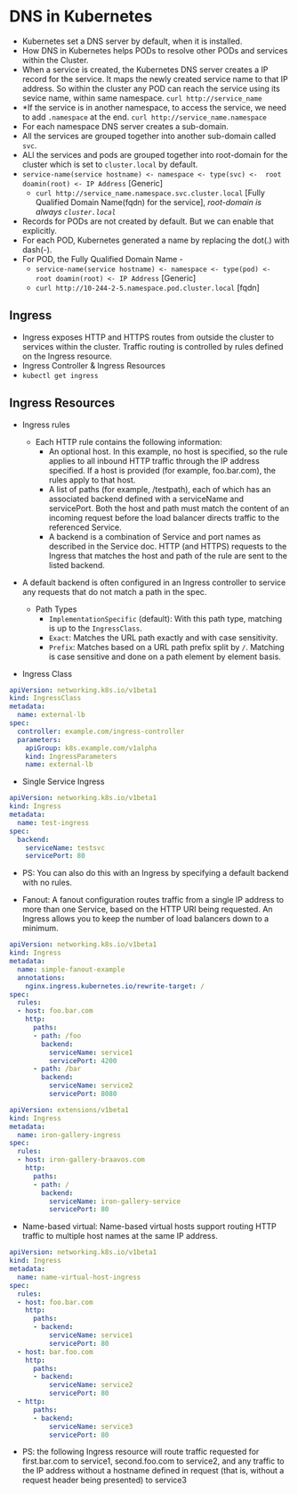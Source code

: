 # DNS in Kubernetes

- Kubernetes set a DNS server by default, when it is installed.
- How DNS in Kubernetes helps PODs to resolve other PODs and services within the Cluster.
- When a service is created, the Kubernetes DNS server creates a IP record for the service. It maps the newly created service name to that IP address.
So within the cluster any POD can reach the service using its sevice name, within same namespace. `curl http://service_name`
- *If the service is in another namespace, to access the service, we need to add `.namespace` at the end. `curl http://service_name.namespace`
- For each namespace DNS server creates a sub-domain.
- All the services are grouped together into another sub-domain called `svc`.
- ALl the services and pods are grouped together into root-domain for the cluster which is set to `cluster.local` by default.
- `service-name(service hostname) <- namespace <- type(svc) <-  root doamin(root) <- IP Address`  [Generic]
  - `curl http://service_name.namespace.svc.cluster.local` [Fully Qualified Domain Name(fqdn) for the service], *root-domain is always `cluster.local`*
- Records for PODs are not created by default. But we can enable that explicitly.
- For each POD, Kubernetes generated a name by replacing the dot(.) with dash(-).
- For POD, the Fully Qualified Domain Name -
  - `service-name(service hostname) <- namespace <- type(pod) <-  root doamin(root) <- IP Address`  [Generic]
  - `curl http://10-244-2-5.namespace.pod.cluster.local` [fqdn]

## Ingress

- Ingress exposes HTTP and HTTPS routes from outside the cluster to services within the cluster. Traffic routing is controlled by rules defined on the Ingress resource.
- Ingress Controller & Ingress Resources
- `kubectl get ingress`

## Ingress Resources

- Ingress rules
  - Each HTTP rule contains the following information:
    - An optional host. In this example, no host is specified, so the rule applies to all inbound HTTP traffic through the IP address specified. If a host is provided (for example, foo.bar.com), the rules apply to that host.
    - A list of paths (for example, /testpath), each of which has an associated backend defined with a serviceName and servicePort. Both the host and path must match the content of an incoming request before the load balancer directs traffic to the referenced Service.
    - A backend is a combination of Service and port names as described in the Service doc. HTTP (and HTTPS) requests to the Ingress that matches the host and path of the rule are sent to the listed backend.
- A default backend is often configured in an Ingress controller to service any requests that do not match a path in the spec.
  - Path Types
    - `ImplementationSpecific` (default): With this path type, matching is up to the `IngressClass`.
    - `Exact`: Matches the URL path exactly and with case sensitivity.
    - `Prefix`: Matches based on a URL path prefix split by `/`. Matching is case sensitive and done on a path element by element basis.

- Ingress Class

```yaml
apiVersion: networking.k8s.io/v1beta1
kind: IngressClass
metadata:
  name: external-lb
spec:
  controller: example.com/ingress-controller
  parameters:
    apiGroup: k8s.example.com/v1alpha
    kind: IngressParameters
    name: external-lb
```

- Single Service Ingress

```yaml
apiVersion: networking.k8s.io/v1beta1
kind: Ingress
metadata:
  name: test-ingress
spec:
  backend:
    serviceName: testsvc
    servicePort: 80
```

- PS: You can also do this with an Ingress by specifying a default backend with no rules.

- Fanout: A fanout configuration routes traffic from a single IP address to more than one Service, based on the HTTP URI being requested. An Ingress allows you to keep the number of load balancers down to a minimum.

```yaml
apiVersion: networking.k8s.io/v1beta1
kind: Ingress
metadata:
  name: simple-fanout-example
  annotations:
    nginx.ingress.kubernetes.io/rewrite-target: /
spec:
  rules:
  - host: foo.bar.com
    http:
      paths:
      - path: /foo
        backend:
          serviceName: service1
          servicePort: 4200
      - path: /bar
        backend:
          serviceName: service2
          servicePort: 8080
```

```yaml
apiVersion: extensions/v1beta1
kind: Ingress
metadata:
  name: iron-gallery-ingress
spec:
  rules:
  - host: iron-gallery-braavos.com
    http:
      paths:
      - path: /
        backend:
          serviceName: iron-gallery-service
          servicePort: 80
```

- Name-based virtual: Name-based virtual hosts support routing HTTP traffic to multiple host names at the same IP address.

```yaml
apiVersion: networking.k8s.io/v1beta1
kind: Ingress
metadata:
  name: name-virtual-host-ingress
spec:
  rules:
  - host: foo.bar.com
    http:
      paths:
      - backend:
          serviceName: service1
          servicePort: 80
  - host: bar.foo.com
    http:
      paths:
      - backend:
          serviceName: service2
          servicePort: 80
  - http:
      paths:
      - backend:
          serviceName: service3
          servicePort: 80
```

- PS: the following Ingress resource will route traffic requested for first.bar.com to service1, second.foo.com to service2, and any traffic to the IP address without a hostname defined in request (that is, without a request header being presented) to service3
